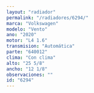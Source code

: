 ```yaml
---
layout: "radiador"
permalink: "/radiadores/6294/"
marca: "Volkswagen"
modelo: "Vento"
ano: "2020"
motor: "L4 1.6"
transmision: "Automática"
parte: "640012"
clima: "Con clima"
alto: "25 5/8"
ancho: "12 1/8"
observaciones: ""
id: "6294"
---
```


